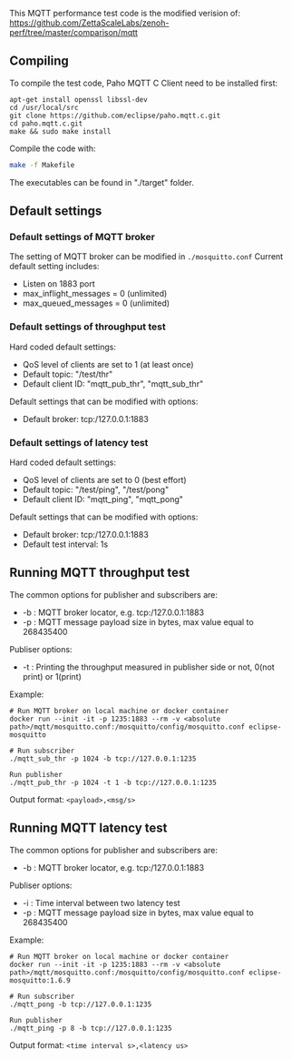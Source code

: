 This MQTT performance test code is the modified verision of: https://github.com/ZettaScaleLabs/zenoh-perf/tree/master/comparison/mqtt

## Compiling
To compile the test code, Paho MQTT C Client need to be installed first:
```bash=
apt-get install openssl libssl-dev
cd /usr/local/src
git clone https://github.com/eclipse/paho.mqtt.c.git
cd paho.mqtt.c.git
make && sudo make install
```

Compile the code with:
```bash
make -f Makefile
```

The executables can be found in "./target" folder.

## Default settings
### Default settings of MQTT broker
The setting of MQTT broker can be modified in ```./mosquitto.conf```
Current default setting includes:
* Listen on 1883 port
* max\_inflight\_messages = 0 (unlimited)
* max\_queued\_messages = 0 (unlimited)

### Default settings of throughput test
Hard coded default settings:
* QoS level of clients are set to 1 (at least once)
* Default topic: "/test/thr"
* Default client ID: "mqtt\_pub\_thr", "mqtt\_sub\_thr"

Default settings that can be modified with options:
* Default broker: tcp:/127.0.0.1:1883

### Default settings of latency test
Hard coded default settings:
* QoS level of clients are set to 0 (best effort)
* Default topic: "/test/ping", "/test/pong"
* Default client ID: "mqtt\_ping", "mqtt\_pong"

Default settings that can be modified with options:
* Default broker: tcp:/127.0.0.1:1883
* Default test interval: 1s



## Running MQTT throughput test
The common options for publisher and subscribers are:
* -b : MQTT broker locator, e.g. tcp:/127.0.0.1:1883
* -p : MQTT message payload size in bytes, max value equal to 268435400

Publiser options:
* -t : Printing the throughput measured in publisher side or not, 0(not print) or 1(print)

Example:
```bash=
# Run MQTT broker on local machine or docker container
docker run --init -it -p 1235:1883 --rm -v <absolute path>/mqtt/mosquitto.conf:/mosquitto/config/mosquitto.conf eclipse-mosquitto

# Run subscriber
./mqtt_sub_thr -p 1024 -b tcp://127.0.0.1:1235

Run publisher
./mqtt_pub_thr -p 1024 -t 1 -b tcp://127.0.0.1:1235
```

Output format:
```<payload>,<msg/s>```

## Running MQTT latency test
The common options for publisher and subscribers are:
* -b : MQTT broker locator, e.g. tcp:/127.0.0.1:1883

Publiser options:
* -i : Time interval between two latency test
* -p : MQTT message payload size in bytes, max value equal to 268435400

Example:
```bash=
# Run MQTT broker on local machine or docker container
docker run --init -it -p 1235:1883 --rm -v <absolute path>/mqtt/mosquitto.conf:/mosquitto/config/mosquitto.conf eclipse-mosquitto:1.6.9

# Run subscriber
./mqtt_pong -b tcp://127.0.0.1:1235

Run publisher
./mqtt_ping -p 8 -b tcp://127.0.0.1:1235
```

Output format:
```<time interval s>,<latency us>```
